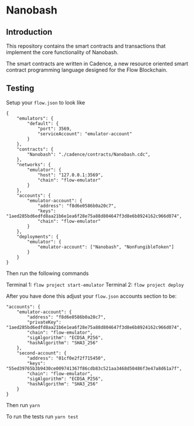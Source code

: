 # Nanobash

## Introduction

This repository contains the smart contracts and transactions that implement
the core functionality of Nanobash.

The smart contracts are written in Cadence, a new resource oriented
smart contract programming language designed for the Flow Blockchain.

## Testing

Setup your `flow.json` to look like

```
{
    "emulators": {
        "default": {
            "port": 3569,
            "serviceAccount": "emulator-account"
        }
    },
    "contracts": {
        "Nanobash": "./cadence/contracts/Nanobash.cdc",
    },
    "networks": {
        "emulator": {
            "host": "127.0.0.1:3569",
            "chain": "flow-emulator"
        }
    },
    "accounts": {
        "emulator-account": {
            "address": "f8d6e0586b0a20c7",
            "keys": "1aed285bd6edfd8aa21b6e1ea6f28e75a88d804647f3d8e6b8924162c966d074",
            "chain": "flow-emulator"
        }
    },
    "deployments": {
        "emulator": {
            "emulator-account": ["Nanobash", "NonFungibleToken"]
        }
    }
}
```

Then run the following commands

Terminal 1: `flow project start-emulator`
Terminal 2: `flow project deploy`

After you have done this adjust your `flow.json` accounts section to be:

```
"accounts": {
    "emulator-account": {
        "address": "f8d6e0586b0a20c7",
        "privateKey": "1aed285bd6edfd8aa21b6e1ea6f28e75a88d804647f3d8e6b8924162c966d074",
        "chain": "flow-emulator",
        "sigAlgorithm": "ECDSA_P256",
        "hashAlgorithm": "SHA3_256"
    },
    "second-account": {
        "address": "01cf0e2f2f715450",
        "keys": "55ed39765b3b9430ce009741367f86cdb83c521aa3468d50486f3e47a8d61a7f",
        "chain": "flow-emulator",
        "sigAlgorithm": "ECDSA_P256",
        "hashAlgorithm": "SHA3_256"
    }
}
```

Then run `yarn`

To run the tests run `yarn test`
